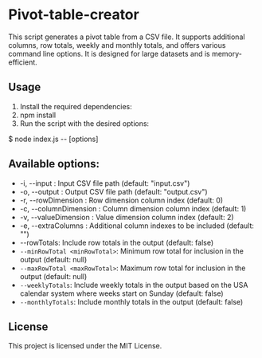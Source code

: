# Pivot-table-creator

This script generates a pivot table from a CSV file. It supports additional columns, row totals, weekly and monthly totals, and offers various command line options. It is designed for large datasets and is memory-efficient.

## Usage

1. Install the required dependencies:
2. npm install
3. Run the script with the desired options:

$ node index.js -- [options]

## Available options:

- -i, --input <inputFile>: Input CSV file path (default: "input.csv")
- -o, --output <outputFile>: Output CSV file path (default: "output.csv")
- -r, --rowDimension <rowIndex>: Row dimension column index (default: 0)
- -c, --columnDimension <columnIndex>: Column dimension column index (default: 1)
- -v, --valueDimension <valueIndex>: Value dimension column index (default: 2)
- -e, --extraColumns <columnIndexes>: Additional column indexes to be included (default: "")
- --rowTotals: Include row totals in the output (default: false)
- `--minRowTotal <minRowTotal>`: Minimum row total for inclusion in the output (default: null)
- `--maxRowTotal <maxRowTotal>`: Maximum row total for inclusion in the output (default: null)
- `--weeklyTotals`: Include weekly totals in the output based on the USA calendar system where weeks start on Sunday (default: false)
- `--monthlyTotals`: Include monthly totals in the output (default: false)

## License

This project is licensed under the MIT License.
